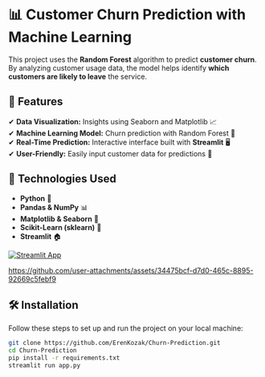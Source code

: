 # 📊 Customer Churn Prediction with Machine Learning  

This project uses the **Random Forest** algorithm to predict **customer churn**. By analyzing customer usage data, the model helps identify **which customers are likely to leave** the service.  

## 🚀 Features  
✔ **Data Visualization:** Insights using Seaborn and Matplotlib 📈  
✔ **Machine Learning Model:** Churn prediction with Random Forest 🌳  
✔ **Real-Time Prediction:** Interactive interface built with **Streamlit** 🖥️  
✔ **User-Friendly:** Easily input customer data for predictions 👥  

## 🔧 Technologies Used  
- **Python** 🐍  
- **Pandas & NumPy** 📊  
- **Matplotlib & Seaborn** 🎨  
- **Scikit-Learn (sklearn)** 🤖  
- **Streamlit** 🏠  

[![Streamlit App](https://static.streamlit.io/badges/streamlit_badge_black_white.svg)](https://ekchurnpredict.streamlit.app/)

https://github.com/user-attachments/assets/34475bcf-d7d0-465c-8895-92669c5febf9


## 🛠️ Installation  
Follow these steps to set up and run the project on your local machine:  

```bash
git clone https://github.com/ErenKozak/Churn-Prediction.git
cd Churn-Prediction
pip install -r requirements.txt
streamlit run app.py
